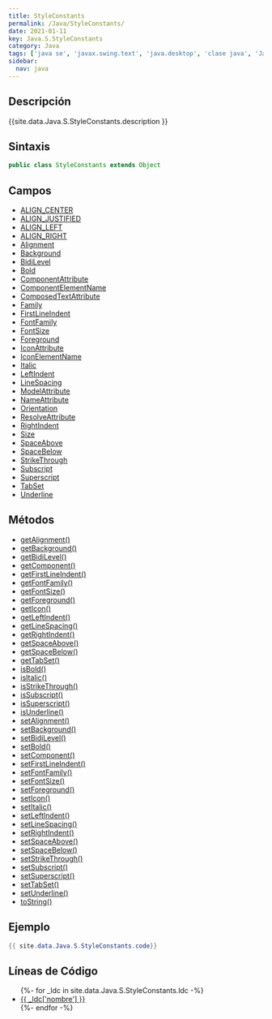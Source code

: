 ```yaml
---
title: StyleConstants
permalink: /Java/StyleConstants/
date: 2021-01-11
key: Java.S.StyleConstants
category: Java
tags: ['java se', 'javax.swing.text', 'java.desktop', 'clase java', 'Java 1.0']
sidebar: 
  nav: java
---
```


## Descripción
{{site.data.Java.S.StyleConstants.description }}

## Sintaxis
~~~java
public class StyleConstants extends Object
~~~

## Campos
* [ALIGN_CENTER](/Java/StyleConstants/ALIGN_CENTER)
* [ALIGN_JUSTIFIED](/Java/StyleConstants/ALIGN_JUSTIFIED)
* [ALIGN_LEFT](/Java/StyleConstants/ALIGN_LEFT)
* [ALIGN_RIGHT](/Java/StyleConstants/ALIGN_RIGHT)
* [Alignment](/Java/StyleConstants/Alignment)
* [Background](/Java/StyleConstants/Background)
* [BidiLevel](/Java/StyleConstants/BidiLevel)
* [Bold](/Java/StyleConstants/Bold)
* [ComponentAttribute](/Java/StyleConstants/ComponentAttribute)
* [ComponentElementName](/Java/StyleConstants/ComponentElementName)
* [ComposedTextAttribute](/Java/StyleConstants/ComposedTextAttribute)
* [Family](/Java/StyleConstants/Family)
* [FirstLineIndent](/Java/StyleConstants/FirstLineIndent)
* [FontFamily](/Java/StyleConstants/FontFamily)
* [FontSize](/Java/StyleConstants/FontSize)
* [Foreground](/Java/StyleConstants/Foreground)
* [IconAttribute](/Java/StyleConstants/IconAttribute)
* [IconElementName](/Java/StyleConstants/IconElementName)
* [Italic](/Java/StyleConstants/Italic)
* [LeftIndent](/Java/StyleConstants/LeftIndent)
* [LineSpacing](/Java/StyleConstants/LineSpacing)
* [ModelAttribute](/Java/StyleConstants/ModelAttribute)
* [NameAttribute](/Java/StyleConstants/NameAttribute)
* [Orientation](/Java/StyleConstants/Orientation)
* [ResolveAttribute](/Java/StyleConstants/ResolveAttribute)
* [RightIndent](/Java/StyleConstants/RightIndent)
* [Size](/Java/StyleConstants/Size)
* [SpaceAbove](/Java/StyleConstants/SpaceAbove)
* [SpaceBelow](/Java/StyleConstants/SpaceBelow)
* [StrikeThrough](/Java/StyleConstants/StrikeThrough)
* [Subscript](/Java/StyleConstants/Subscript)
* [Superscript](/Java/StyleConstants/Superscript)
* [TabSet](/Java/StyleConstants/TabSet)
* [Underline](/Java/StyleConstants/Underline)

## Métodos
* [getAlignment()](/Java/StyleConstants/getAlignment)
* [getBackground()](/Java/StyleConstants/getBackground)
* [getBidiLevel()](/Java/StyleConstants/getBidiLevel)
* [getComponent()](/Java/StyleConstants/getComponent)
* [getFirstLineIndent()](/Java/StyleConstants/getFirstLineIndent)
* [getFontFamily()](/Java/StyleConstants/getFontFamily)
* [getFontSize()](/Java/StyleConstants/getFontSize)
* [getForeground()](/Java/StyleConstants/getForeground)
* [getIcon()](/Java/StyleConstants/getIcon)
* [getLeftIndent()](/Java/StyleConstants/getLeftIndent)
* [getLineSpacing()](/Java/StyleConstants/getLineSpacing)
* [getRightIndent()](/Java/StyleConstants/getRightIndent)
* [getSpaceAbove()](/Java/StyleConstants/getSpaceAbove)
* [getSpaceBelow()](/Java/StyleConstants/getSpaceBelow)
* [getTabSet()](/Java/StyleConstants/getTabSet)
* [isBold()](/Java/StyleConstants/isBold)
* [isItalic()](/Java/StyleConstants/isItalic)
* [isStrikeThrough()](/Java/StyleConstants/isStrikeThrough)
* [isSubscript()](/Java/StyleConstants/isSubscript)
* [isSuperscript()](/Java/StyleConstants/isSuperscript)
* [isUnderline()](/Java/StyleConstants/isUnderline)
* [setAlignment()](/Java/StyleConstants/setAlignment)
* [setBackground()](/Java/StyleConstants/setBackground)
* [setBidiLevel()](/Java/StyleConstants/setBidiLevel)
* [setBold()](/Java/StyleConstants/setBold)
* [setComponent()](/Java/StyleConstants/setComponent)
* [setFirstLineIndent()](/Java/StyleConstants/setFirstLineIndent)
* [setFontFamily()](/Java/StyleConstants/setFontFamily)
* [setFontSize()](/Java/StyleConstants/setFontSize)
* [setForeground()](/Java/StyleConstants/setForeground)
* [setIcon()](/Java/StyleConstants/setIcon)
* [setItalic()](/Java/StyleConstants/setItalic)
* [setLeftIndent()](/Java/StyleConstants/setLeftIndent)
* [setLineSpacing()](/Java/StyleConstants/setLineSpacing)
* [setRightIndent()](/Java/StyleConstants/setRightIndent)
* [setSpaceAbove()](/Java/StyleConstants/setSpaceAbove)
* [setSpaceBelow()](/Java/StyleConstants/setSpaceBelow)
* [setStrikeThrough()](/Java/StyleConstants/setStrikeThrough)
* [setSubscript()](/Java/StyleConstants/setSubscript)
* [setSuperscript()](/Java/StyleConstants/setSuperscript)
* [setTabSet()](/Java/StyleConstants/setTabSet)
* [setUnderline()](/Java/StyleConstants/setUnderline)
* [toString()](/Java/StyleConstants/toString)

## Ejemplo
~~~java
{{ site.data.Java.S.StyleConstants.code}}
~~~

## Líneas de Código
<ul>
{%- for _ldc in site.data.Java.S.StyleConstants.ldc -%}
   <li>
       <a href="{{_ldc['url'] }}">{{ _ldc['nombre'] }}</a>
   </li>
{%- endfor -%}
</ul>

